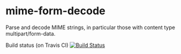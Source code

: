 mime-form-decode
================

Parse and decode MIME strings, in particular those with content type multipart/form-data.

Build status (on Travis CI) [![Build Status](https://travis-ci.org/cxj/mime-form-decode.png)](https://travis-ci.org/cxj/mime-form-decode)

